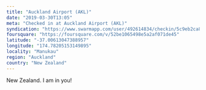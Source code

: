 ```yaml
---
title: "Auckland Airport (AKL)"
date: "2019-03-30T13:05"
meta: "Checked in at Auckland Airport (AKL)"
syndication: "https://www.swarmapp.com/user/492614834/checkin/5c9eb2ca89b06a0039d4762f"
foursquare: "https://foursquare.com/v/52be1065498e5a2af071de45"
latitude: "-37.00613047388957"
longitude: "174.78205153149895"
locality: "Manukau"
region: "Auckland"
country: "New Zealand"
---
```

New Zealand. I am in you!
